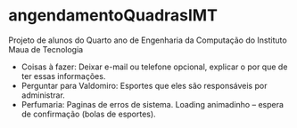 # angendamentoQuadrasIMT
Projeto de alunos do Quarto ano de Engenharia da Computação do Instituto Maua de Tecnologia

- Coisas à fazer:
Deixar e-mail ou telefone opcional, explicar o por que de ter essas informações.
- Perguntar para Valdomiro:
Esportes que eles são responsáveis por administrar.
- Perfumaria:
Paginas de erros de sistema.
Loading animadinho – espera de confirmação (bolas de esportes). 
